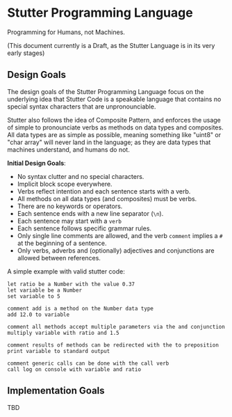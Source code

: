 # Stutter Programming Language

Programming for Humans, not Machines.

(This document currently is a Draft, as the Stutter Language is in its very early stages)


## Design Goals

The design goals of the Stutter Programming Language focus on the underlying idea that Stutter Code
is a speakable language that contains no special syntax characters that are unpronounciable.

Stutter also follows the idea of Composite Pattern, and enforces the usage of simple to pronounciate
verbs as methods on data types and composites. All data types are as simple as possible, meaning
something like "uint8" or "char array" will never land in the language; as they are data types that
machines understand, and humans do not.


**Initial Design Goals**:

- No syntax clutter and no special characters.
- Implicit block scope everywhere.
- Verbs reflect intention and each sentence starts with a verb.
- All methods on all data types (and composites) must be verbs.
- There are no keywords or operators.
- Each sentence ends with a new line separator (`\n`).
- Each sentence may start with a `verb`
- Each sentence follows specific grammar rules.
- Only single line comments are allowed, and the verb `comment` implies a `#` at the beginning of a sentence.
- Only verbs, adverbs and (optionally) adjectives and conjunctions are allowed between references.

A simple example with valid stutter code:

```stutter
let ratio be a Number with the value 0.37
let variable be a Number
set variable to 5

comment add is a method on the Number data type
add 12.0 to variable

comment all methods accept multiple parameters via the and conjunction
multiply variable with ratio and 1.5

comment results of methods can be redirected with the to preposition
print variable to standard output

comment generic calls can be done with the call verb
call log on console with variable and ratio
```


## Implementation Goals

TBD

